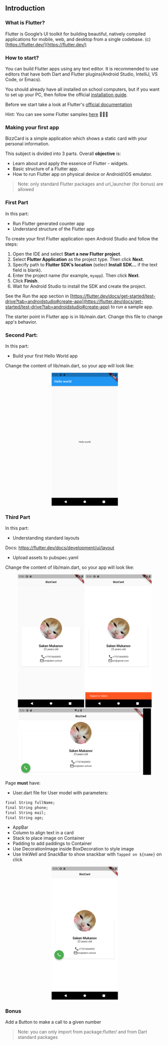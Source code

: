 ## Introduction

### What is Flutter?

Flutter is Google’s UI toolkit for building beautiful, natively compiled applications for mobile, web, and desktop from a single codebase. (c) [https://flutter.dev/](https://flutter.dev/)

### How to start?

You can build Flutter apps using any text editor. It is recommended to use editors that have both Dart and Flutter plugins(Android Studio, IntelliJ, VS Code, or Emacs).

You should already have all installed on school computers, but if you want to set up your PC, then follow the official [installation guide](https://flutter.dev/docs/get-started/install).

Before we start take a look at Flutter's [official documentation](https://flutter.dev/docs)

Hint: You can see some Flutter samples [here](https://flutter.github.io/samples/#?type=cookbook) 👩🏽‍🍳

### Making your first app

BizzCard is a simple application which shows a static card with your personal information.

This subject is divided into 3 parts. Overall **objective** is:

- Learn about and apply the essence of Flutter - widgets.
- Basic structure of a Flutter app.
- How to run Flutter app on physical device or Android/iOS emulator.

> Note: only standard Flutter packages and url_launcher (for bonus) are allowed

### First Part

In this part:

- Run Flutter generated counter app
- Understand structure of the Flutter app

To create your first Flutter application open Android Studio and follow the steps:

1. Open the IDE and select **Start a new Flutter project**.
2. Select **Flutter Application** as the project type. Then click **Next**.
3. Specify path to **Flutter SDK’s location**
   (select **Install SDK…** if the text field is blank).
4. Enter the project name (for example, `myapp`). Then click **Next**.
5. Click **Finish**.
6. Wait for Android Studio to install the SDK and create the project.

See the Run the app section in [https://flutter.dev/docs/get-started/test-drive?tab=androidstudio#create-app](https://flutter.dev/docs/get-started/test-drive?tab=androidstudio#create-app) to run a sample app.

The starter point in Flutter app is in lib/main.dart. Change this file to change app's behavior.

### Second Part:

In this part:

- Build your first Hello World app

Change the content of lib/main.dart, so your app will look like:

<!-- <center> -->
<center>
<img src="https://github.com/alem-01/alem_public/blob/master/resources/bizzCard.01.png?raw=true" style = "width: 210px !important; height: 420px !important;"/>
<!-- </center> -->
</center>

### Third Part

In this part:

- Understanding standard layouts

Docs: https://flutter.dev/docs/development/ui/layout

- Upload assets to pubspec.yaml

Change the content of lib/main.dart, so your app will look like:

<center>

<img src="https://github.com/alem-01/alem_public/blob/master/resources/bizzCard.02.png?raw=true" style = "width: 210px !important; height: 420px !important;"/>

<img src="https://github.com/alem-01/alem_public/blob/master/resources/bizzCard.03.png?raw=true" style = "width: 210px !important; height: 420px !important;"/>

</center>

<center>
<img src="https://github.com/alem-01/alem_public/blob/master/resources/bizzCard.04.png?raw=true" style = "width: 420px !important; height: 210px !important;"/>
</center>

Page **must** have:

- User.dart file for User model with parameters:

```
final String fullName;
final String phone;
final String mail;
final String age;
```

- AppBar
- Column to align text in a card
- Stack to place image on Container
- Padding to add paddings to Container
- Use DecorationImage inside BoxDecoration to style image
- Use InkWell and SnackBar to show snackbar with `Tapped on ${name}` on click

<center>
<img src="https://github.com/alem-01/alem_public/blob/master/resources/bizzCard.05.png?raw=true" style = "width: 210px !important; height: 420px !important;"/>

</center>

### **Bonus**
   Add a Button to make a call to a given number

> Note: you can only import from package:flutter/ and from Dart standard packages
